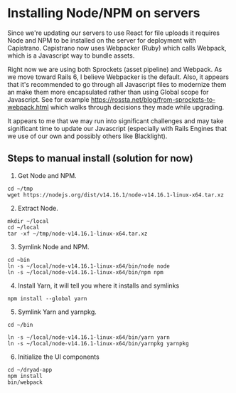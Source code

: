 # Installing Node/NPM on servers
Since we're updating our servers to use React for file uploads it requires Node and NPM to be installed on the server
for deployment with Capistrano. Capistrano now uses Webpacker (Ruby) which calls Webpack, which is a
Javascript way to bundle assets.

Right now we are using both Sprockets (asset pipeline) and Webpack. As we move toward Rails 6, I
believe Webpacker is the default. Also, it appears that it's recommended to go through all Javascript
files to modernize them an make them more encapsulated rather than using Global scope for Javascript.
See for example https://rossta.net/blog/from-sprockets-to-webpack.html which walks through
decisions they made while upgrading.

It appears to me that we may run into significant challenges and may take significant time to
update our Javascript (especially with Rails Engines that we use of our own and possibly others
like Blacklight).

## Steps to manual install (solution for now)

1. Get Node and NPM.
```shell
cd ~/tmp
wget https://nodejs.org/dist/v14.16.1/node-v14.16.1-linux-x64.tar.xz
```
2. Extract Node.
```shell
mkdir ~/local
cd ~/local
tar -xf ~/tmp/node-v14.16.1-linux-x64.tar.xz
```
3. Symlink Node and NPM.
```shell
cd ~bin
ln -s ~/local/node-v14.16.1-linux-x64/bin/node node
ln -s ~/local/node-v14.16.1-linux-x64/bin/npm npm
```
4. Install Yarn, it will tell you where it installs and symlinks
```shell
npm install --global yarn
```
5. Symlink Yarn and yarnpkg.
```shell
cd ~/bin

ln -s ~/local/node-v14.16.1-linux-x64/bin/yarn yarn
ln -s ~/local/node-v14.16.1-linux-x64/bin/yarnpkg yarnpkg
```
6. Initialize the UI components
```shell
cd ~/dryad-app
npm install
bin/webpack
```
